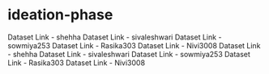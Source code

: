 # ideation-phase
Dataset Link - shehha
Dataset Link - sivaleshwari
Dataset Link - sowmiya253
Dataset Link - Rasika303
Dataset Link - Nivi3008
Dataset Link - shehha
Dataset Link - sivaleshwari
Dataset Link - sowmiya253
Dataset Link - Rasika303
Dataset Link - Nivi3008
